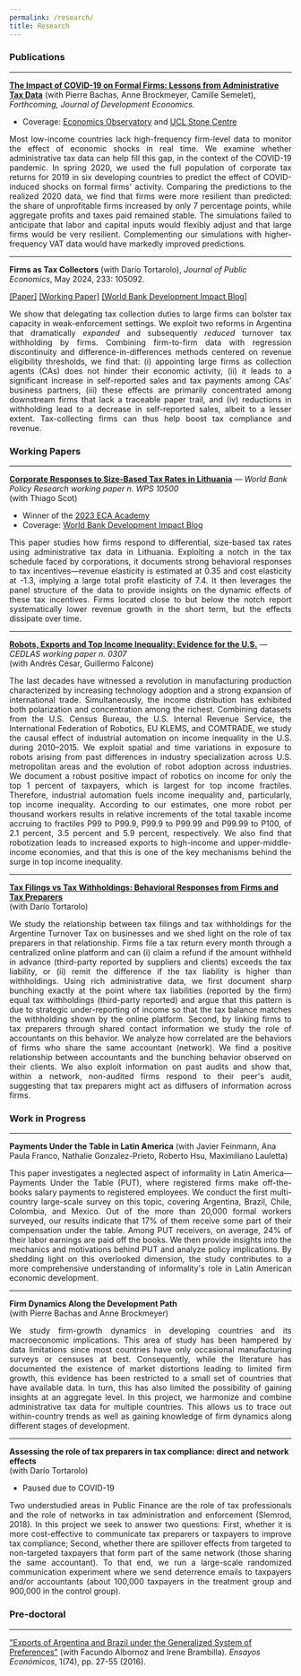 ```yaml
---
permalink: /research/
title: Research
---
```


### Publications

---
**[The Impact of COVID-19 on Formal Firms: Lessons from Administrative Tax Data](https://pablogarriga.github.io/files/covid19-firm-impacts.pdf)**
(with Pierre Bachas, Anne Brockmeyer, Camille Semelet), *Forthcoming, Journal of Development Economics.*


- Coverage: [Economics Observatory](https://www.economicsobservatory.com/how-does-lockdown-affect-firms-developing-countries) and [UCL Stone Centre](https://www.stone-econ.org/research/the-impact-of-covid-19-on-formal-firms-micro-tax-data-simulations-across-countries)

<p align="justify">Most low-income countries lack high-frequency firm-level data to monitor the effect of economic shocks in real time. We examine whether administrative tax data can help fill this gap, in the context of the COVID-19 pandemic. In spring 2020, we used the full population of corporate tax returns for 2019 in six developing countries to predict the effect of COVID-induced shocks on formal firms' activity. Comparing the predictions to the realized 2020 data, we find that firms were more resilient than predicted: the share of unprofitable firms increased by only 7 percentage points, while aggregate profits and taxes paid remained stable. The simulations failed to anticipate that labor and capital inputs would flexibly adjust and that large firms would be very resilient. Complementing our simulations with higher-frequency VAT data would have markedly improved predictions.</p>

---
**Firms as Tax Collectors**
(with Darío Tortarolo), *Journal of Public Economics*, May 2024, 233: 105092.

[[Paper]](https://doi.org/10.1016/j.jpubeco.2024.105092) [[Working Paper]](https://ifs.org.uk/publications/firms-tax-collectors) [[World Bank Development Impact Blog]](https://blogs.worldbank.org/impactevaluations/improving-tax-administration-and-compliance-appointing-firms-withholding-agents)
 <!-- | [[Slides]]()  -->

<p align="justify">We show that delegating tax collection duties to large firms can bolster tax capacity in weak-enforcement settings. We exploit two reforms in Argentina that dramatically <em>expanded</em> and subsequently <em>reduced</em> turnover tax withholding by firms. Combining firm-to-firm data with regression discontinuity and difference-in-differences methods centered on revenue eligibility thresholds, we find that: (i) appointing large firms as collection agents (CAs) does not hinder their economic activity, (ii) it leads to a significant increase in self-reported sales and tax payments among CAs' business partners, (iii) these effects are primarily concentrated among downstream firms that lack a traceable paper trail, and (iv) reductions in withholding lead to a decrease in self-reported sales, albeit to a lesser extent. Tax-collecting firms can thus help boost tax compliance and revenue.</p>

<!--

<div style="display: flex;">
    <div style="flex: 1;">
        <img src="/images/collection-agents.png" alt="Image" style="height: 300px;">
    </div>
    <div style="flex: 1;">
        <p align="justify">We show that delegating tax collection duties to large firms can bolster tax capacity in weak-enforcement settings. We exploit two reforms in Argentina that dramatically <em>expanded</em> and subsequently <em>reduced</em> turnover tax withholding by firms. Combining firm-to-firm data with regression discontinuity and difference-in-differences methods centered on revenue eligibility thresholds, we find that: (i) appointing large firms as collection agents (CAs) does not hinder their economic activity, (ii) it leads to a significant increase in self-reported sales and tax payments among CAs' business partners, (iii) these effects are primarily concentrated among downstream firms that lack a traceable paper trail, and (iv) reductions in withholding lead to a decrease in self-reported sales, albeit to a lesser extent. Tax-collecting firms can thus help boost tax compliance and revenue.</p>
    </div>
</div>

<details>
  <summary>Abstract</summary>
  We show that delegating tax collection duties to large firms can bolster tax capacity in weak-enforcement settings. We exploit two reforms in Argentina that dramatically <em>expanded</em> and subsequently <em>reduced</em> turnover tax withholding by firms. Combining firm-to-firm data with regression discontinuity and difference-in-differences methods centered on revenue eligibility thresholds, we find that: (i) appointing large firms as collection agents (CAs) does not hinder their economic activity, (ii) it leads to a significant increase in self-reported sales and tax payments among CAs' business partners, (iii) these effects are primarily concentrated among downstream firms that lack a traceable paper trail, and (iv) reductions in withholding lead to a decrease in self-reported sales, albeit to a lesser extent. Tax-collecting firms can thus help boost tax compliance and revenue.
</details>
-->

### Working Papers

---
**[Corporate Responses to Size-Based Tax Rates in Lithuania](https://documents.worldbank.org/en/publication/documents-reports/documentdetail/099313106262317603/idu0e3c1b6c300a6c045390bb860c3c2931a384f)** — *World Bank Policy Research working paper n. WPS 10500*  
(with Thiago Scot)

- Winner of the [2023 ECA Academy](https://www.worldbank.org/en/region/eca/brief/ecace-academy)
- Coverage: [World Bank Development Impact Blog](https://blogs.worldbank.org/developmenttalk/burden-complexity-understanding-challenges-lithuanias-tax-system)

<p align="justify">This paper studies how firms respond to differential, size-based tax rates using administrative tax data in Lithuania. Exploiting a notch in the tax schedule faced by corporations, it documents strong behavioral responses to tax incentives—revenue elasticity is estimated at 0.35 and cost elasticity at -1.3, implying a large total profit elasticity of 7.4. It then leverages the panel structure of the data to provide insights on the dynamic effects of these tax incentives. Firms located close to but below the notch report systematically lower revenue growth in the short term, but the effects dissipate over time.</p>

---
**[Robots, Exports and Top Income Inequality: Evidence for the U.S.](https://www.cedlas.econo.unlp.edu.ar/wp/en/no-307/)** — *CEDLAS working paper n. 0307*  
(with Andrés César, Guillermo Falcone) 

<p align="justify">The last decades have witnessed a revolution in manufacturing production characterized by increasing technology adoption and a strong expansion of international trade. Simultaneously, the income distribution has exhibited both polarization and concentration among the richest. Combining datasets from the U.S. Census Bureau, the U.S. Internal Revenue Service, the International Federation of Robotics, EU KLEMS, and COMTRADE, we study the causal effect of industrial automation on income inequality in the U.S. during 2010–2015. We exploit spatial and time variations in exposure to robots arising from past differences in industry specialization across U.S. metropolitan areas and the evolution of robot adoption across industries. We document a robust positive impact of robotics on income for only the top 1 percent of taxpayers, which is largest for top income fractiles. Therefore, industrial automation fuels income inequality and, particularly, top income inequality. According to our estimates, one more robot per thousand workers results in relative increments of the total taxable income accruing to fractiles P99 to P99.9, P99.9 to P99.99 and P99.99 to P100, of 2.1 percent, 3.5 percent and 5.9 percent, respectively. We also find that robotization leads to increased exports to high-income and upper-middle-income economies, and that this is one of the key mechanisms behind the surge in top income inequality.</p>

---
**[Tax Filings vs Tax Withholdings: Behavioral Responses from Firms and Tax Preparers](https://pablogarriga.github.io/files/tax-preparers.pdf)**  
(with Darío Tortarolo)  

<p align="justify">We study the relationship between tax filings and tax withholdings for the Argentine Turnover Tax on businesses and we shed light on the role of tax preparers in that relationship. Firms file a tax return every month through a centralized online platform and can (i) claim a refund if the amount withheld in advance (third-party reported by suppliers and clients) exceeds the tax liability, or (ii) remit the difference if the tax liability is higher than withholdings. Using rich administrative data, we first document sharp bunching exactly at the point where tax liabilities (reported by the firm) equal tax withholdings (third-party reported) and argue that this pattern is due to strategic under-reporting of income so that the tax balance matches the withholding shown by the online platform. Second, by linking firms to tax preparers through shared contact information we study the role of accountants on this behavior. We analyze how correlated are the behaviors of firms who share the same accountant (network). We find a positive relationship between accountants and the bunching behavior observed on their clients. We also exploit information on past audits and show that, within a network, non-audited firms respond to their peer's audit, suggesting that tax preparers might act as diffusers of information across firms.</p>

### Work in Progress

---
**Payments Under the Table in Latin America**
(with Javier Feinmann, Ana Paula Franco, Nathalie Gonzalez-Prieto, Roberto Hsu, Maximiliano Lauletta)

<p align="justify">This paper investigates a neglected aspect of informality in Latin America—Payments Under the Table (PUT), where registered firms make off-the-books salary payments to registered employees. We conduct the first multi-country large-scale survey on this topic, covering Argentina, Brazil, Chile, Colombia, and Mexico. Out of the more than 20,000 formal workers surveyed, our results indicate that 17% of them receive some part of their compensation under the table. Among PUT receivers, on average, 24% of their labor earnings are paid off the books. We then provide insights into the mechanics and motivations behind PUT and analyze policy implications. By shedding light on this overlooked dimension, the study contributes to a more comprehensive understanding of informality's role in Latin American economic development.</p>

---
**Firm Dynamics Along the Development Path**  
(with Pierre Bachas and Anne Brockmeyer)  

<p align="justify">We study firm-growth dynamics in developing countries and its macroeconomic implications. This area of study has been hampered by data limitations since most countries have only occasional manufacturing surveys or censuses at best. Consequently, while the literature has documented the existence of market distortions leading to limited firm growth, this evidence has been restricted to a small set of countries that have available data. In turn, this has also limited the possibility of gaining insights at an aggregate level. In this project, we harmonize and combine administrative tax data for multiple countries. This allows us to trace out within-country trends as well as gaining knowledge of firm dynamics along different stages of development.</p>

---
**Assessing the role of tax preparers in tax compliance: direct and network effects**  
(with Darío Tortarolo)

- Paused due to COVID-19

<p align="justify">Two understudied areas in Public Finance are the role of tax professionals and the role of networks in tax administration and enforcement (Slemrod, 2018). In this project we seek to answer two questions: First, whether it is more cost-effective to communicate tax preparers or taxpayers to improve tax compliance; Second, whether there are spillover effects from targeted to non-targeted taxpayers that form part of the same network (those sharing the same accountant). To that end, we run a large-scale randomized communication experiment where we send deterrence emails to taxpayers and/or accountants (about 100,000 taxpayers in the treatment group and 900,000 in the control group).</p>

### Pre-doctoral

---
["Exports of Argentina and Brazil under the Generalized System of Preferences"](https://pablogarriga.github.io/files/sgp.pdf) (with Facundo Albornoz and Irene Brambilla). *Ensayos Económicos*, 1(74), pp. 27-55 (2016).  
